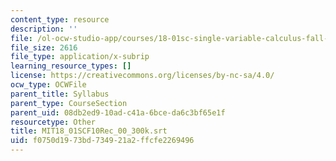 ```yaml
---
content_type: resource
description: ''
file: /ol-ocw-studio-app/courses/18-01sc-single-variable-calculus-fall-2010/f0750d1973bd734921a2ffcfe2269496_MIT18_01SCF10Rec_00_300k.srt
file_size: 2616
file_type: application/x-subrip
learning_resource_types: []
license: https://creativecommons.org/licenses/by-nc-sa/4.0/
ocw_type: OCWFile
parent_title: Syllabus
parent_type: CourseSection
parent_uid: 08db2ed9-10ad-c41a-6bce-da6c3bf65e1f
resourcetype: Other
title: MIT18_01SCF10Rec_00_300k.srt
uid: f0750d19-73bd-7349-21a2-ffcfe2269496
---
```

